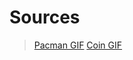 # Sources
> [Pacman GIF](https://aminoapps.com/c/video-games/amp/item/pacman/qbS3_Idbon2JW462nWbgbdPGM5MppG)
> [Coin GIF](https://www.deviantart.com/knux400/art/Pixel-Coin-646080752)